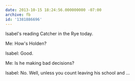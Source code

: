 ```yaml
---
date: 2013-10-15 18:24:56.000000000 -07:00
archive: fb
id: '1381886696'
---
```


Isabel's reading Catcher in the Rye today.

Me: How's Holden?

Isabel: Good.

Me: Is he making bad decisions?

Isabel: No. Well, unless you count leaving his school and …
